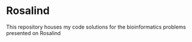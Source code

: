 # Rosalind
This repository houses my code solutions for the bioinformatics problems presented on Rosalind
